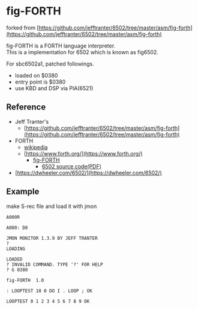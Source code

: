 # fig-FORTH

forked from [https://github.com/jefftranter/6502/tree/master/asm/fig-forth](https://github.com/jefftranter/6502/tree/master/asm/fig-forth)

fig-FORTH is a FORTH language interpreter.  
This is a implementation for 6502 which is known as fig6502.

For sbc6502a1, patched followings.
* loaded on $0380
* entry point is $0380
* use KBD and DSP via PIA(6521)

## Reference
* Jeff Tranter's
  * [https://github.com/jefftranter/6502/tree/master/asm/fig-forth](https://github.com/jefftranter/6502/tree/master/asm/fig-forth)
* FORTH
  * [wikipedia](https://en.wikipedia.org/wiki/Forth_(programming_language))
  * [https://www.forth.org/](https://www.forth.org/)
    * [fig-FORTH](https://www.forth.org/fig-forth/contents.html)
      * [6502 source code(PDF)](http://www.forth.org/fig-forth/fig-forth_6502.pdf)
* [https://dwheeler.com/6502/](https://dwheeler.com/6502/)

## Example
make S-rec file and load it with jmon

```
A000R

A000: D8

JMON MONITOR 1.3.9 BY JEFF TRANTER                                                                                   
? 
LOADING

LOADED
? INVALID COMMAND. TYPE '?' FOR HELP
? G 0380

fig-FORTH  1.0

: LOOPTEST 10 0 DO I . LOOP ; OK

LOOPTEST 0 1 2 3 4 5 6 7 8 9 OK

```